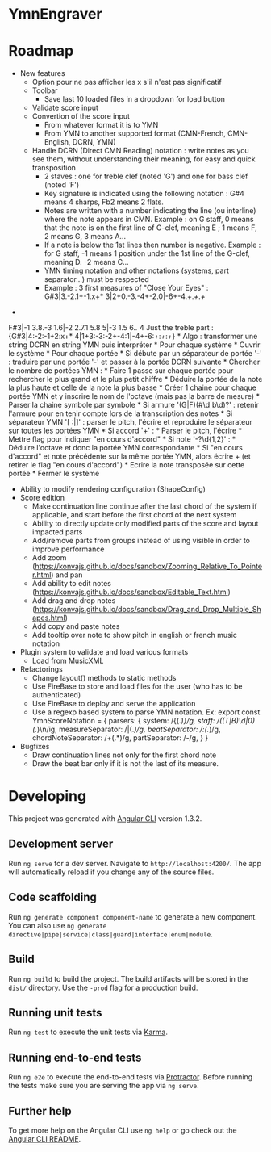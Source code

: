 # YmnEngraver

# Roadmap
* New features
  * Option pour ne pas afficher les x s'il n'est pas significatif
  * Toolbar
    * Save last 10 loaded files in a dropdown for load button
  * Validate score input
  * Convertion of the score input
    * From whatever format it is to YMN
    * From YMN to another supported format (CMN-French, CMN-English, DCRN, YMN)
  * Handle DCRN (Direct CMN Reading) notation : write notes as you see them, without understanding their meaning, for easy and quick transposition
    * 2 staves : one for treble clef (noted 'G') and one for bass clef (noted 'F')
    * Key signature is indicated using the following notation : G#4 means 4 sharps, Fb2 means 2 flats. 
    * Notes are written with a number indicating the line (ou interline) where the note appears in CMN. Example : on G staff, 0 means that the note is on the first line of G-clef, meaning E ; 1 means F, 2 means G, 3 means A...
    * If a note is below the 1st lines then number is negative. Example : for G staff, -1 means 1 position under the 1st line of the G-clef, meaning D. -2 means C...
    * YMN timing notation and other notations (systems, part separator...) must be respected
    * Example : 3 first measures of "Close Your Eyes" :
G#3|3.-2.1+-1.x+* 3|2+0.-3.-4+-2.0|-6+-4.*+*.*+*.*+*
-
F#3|-1 3.8.-3 1.6|-2 2.7.1 5.8 5|-3 1.5 6.*.* 4
      Just the treble part :
      {G#3|4:-2:-1+2:x+* 4|1+3:-3:-2+-4:1|-4+-6:*+*:*+*:*+*}
    * Algo : transformer une string DCRN en string YMN puis interpréter
      * Pour chaque système
        * Ouvrir le système
        * Pour chaque portée
          * Si débute par un séparateur de portée '\-' : traduire par une portée '-' et passer à la portée DCRN suivante
          * Chercher le nombre de portées YMN :
            * Faire 1 passe sur chaque portée pour rechercher le plus grand et le plus petit chiffre
            * Déduire la portée de la note la plus haute et celle de la note la plus basse
            * Créer 1 chaine pour chaque portée YMN et y inscrire le nom de l'octave (mais pas la barre de mesure)
          * Parser la chaine symbole par symbole
            * Si armure '(G|F)(#\d|b\d)?' : retenir l'armure pour en tenir compte lors de la transcription des notes
            * Si séparateur YMN '[ :|]' : parser le pitch, l'écrire et reproduire le séparateur sur toutes les portées YMN
            * Si accord '\+' :
              * Parser le pitch, l'écrire
              * Mettre flag pour indiquer "en cours d'accord"
            * Si note '-?\d{1,2}' :
              * Déduire l'octave et donc la portée YMN correspondante
              * Si "en cours d'accord" et note précédente sur la même portée YMN, alors écrire + (et retirer le flag "en cours d'accord")
              * Ecrire la note transposée sur cette portée
        * Fermer le système
  * Ability to modify rendering configuration (ShapeConfig)
  * Score edition
    * Make continuation line continue after the last chord of the system if applicable, and start before the first chord of the next system
    * Ability to directly update only modified parts of the score and layout impacted parts
    * Add/remove parts from groups instead of using visible in order to improve performance
    * Add zoom (https://konvajs.github.io/docs/sandbox/Zooming_Relative_To_Pointer.html) and pan
    * Add ability to edit notes (https://konvajs.github.io/docs/sandbox/Editable_Text.html)
    * Add drag and drop notes (https://konvajs.github.io/docs/sandbox/Drag_and_Drop_Multiple_Shapes.html)
    * Add copy and paste notes
    * Add tooltip over note to show pitch in english or french music notation
  * Plugin system to validate and load various formats
    * Load from MusicXML
* Refactorings
  * Change layout() methods to static methods
  * Use FireBase to store and load files for the user (who has to be authenticated)
  * Use FireBase to deploy and serve the application
  * Use a regexp based system to parse YMN notation. Ex: 
      export const YmnScoreNotation = {
      parsers: {
        system: /\{(.*)\}/g,
        staff: /((T|B)\d|0)(.*)\n/ig,
        measureSeparator: /\|(.*)/g,
        beatSeparator: /:(.*)/g,
        chordNoteSeparator: /\+(.*)/g,
        partSeparator: /\-/g,
      }
    }
* Bugfixes
  * Draw continuation lines not only for the first chord note
  * Draw the beat bar only if it is not the last of its measure.

# Developing

This project was generated with [Angular CLI](https://github.com/angular/angular-cli) version 1.3.2.

## Development server

Run `ng serve` for a dev server. Navigate to `http://localhost:4200/`. The app will automatically reload if you change any of the source files.

## Code scaffolding

Run `ng generate component component-name` to generate a new component. You can also use `ng generate directive|pipe|service|class|guard|interface|enum|module`.

## Build

Run `ng build` to build the project. The build artifacts will be stored in the `dist/` directory. Use the `-prod` flag for a production build.

## Running unit tests

Run `ng test` to execute the unit tests via [Karma](https://karma-runner.github.io).

## Running end-to-end tests

Run `ng e2e` to execute the end-to-end tests via [Protractor](http://www.protractortest.org/).
Before running the tests make sure you are serving the app via `ng serve`.

## Further help

To get more help on the Angular CLI use `ng help` or go check out the [Angular CLI README](https://github.com/angular/angular-cli/blob/master/README.md).
